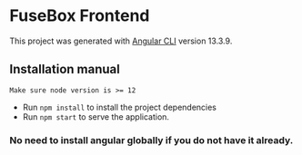 # FuseBox Frontend

This project was generated with [Angular CLI](https://github.com/angular/angular-cli) version 13.3.9.

## Installation manual

```Make sure node version is >= 12```
- Run ```npm install``` to install the project dependencies
- Run ```npm start``` to serve the application.

### No need to install angular globally if you do not have it already.
